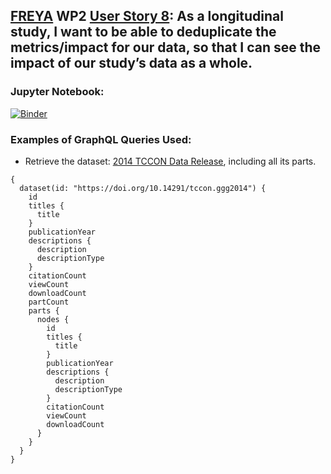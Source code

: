 ## [FREYA](https://www.project-freya.eu/en) WP2 [User Story 8](https://github.com/datacite/freya/issues/38): As a longitudinal study, I want to be able to deduplicate the metrics/impact for our data, so that I can see the impact of our study’s data as a whole.
                   
### Jupyter Notebook:
[![Binder](https://mybinder.org/badge_logo.svg)](https://mybinder.org/v2/gh/datacite/pidgraph-notebooks-python/master?filepath=user-story-8-impacts-of-data%2Fpy-impacts-of-data.ipynb)

### Examples of GraphQL Queries Used:
* Retrieve the dataset: [2014 TCCON Data Release](https://doi.org/10.14291/tccon.ggg2014), including all its parts.

```
{
  dataset(id: "https://doi.org/10.14291/tccon.ggg2014") {
    id
    titles {
      title
    }
    publicationYear
    descriptions {
      description
      descriptionType
    }
    citationCount
    viewCount
    downloadCount
    partCount
    parts {
      nodes {
        id
        titles {
          title
        }
        publicationYear
        descriptions {
          description
          descriptionType
        }
        citationCount
        viewCount
        downloadCount
      }
    }
  }
}

```
